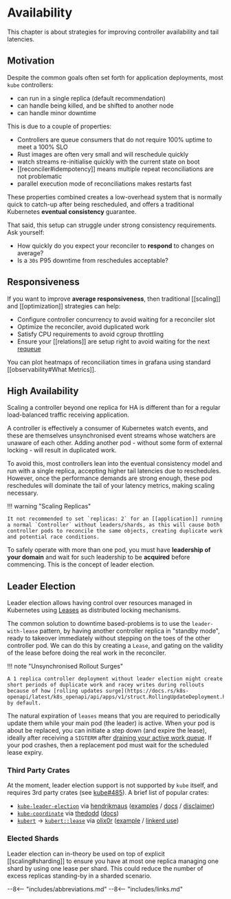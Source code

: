 # Availability

This chapter is about strategies for improving controller availability and tail latencies.

## Motivation

Despite the common goals often set forth for application deployments, most `kube` controllers:

- can run in a single replica (default recommendation)
- can handle being killed, and be shifted to another node
- can handle minor downtime

This is due to a couple of properties:

- Controllers are queue consumers that do not require 100% uptime to meet a 100% SLO
- Rust images are often very small and will reschedule quickly
- watch streams re-initialise quickly with the current state on boot
- [[reconciler#idempotency]] means multiple repeat reconciliations are not problematic
- parallel execution mode of reconciliations makes restarts fast

These properties combined creates a low-overhead system that is normally quick to catch-up after being rescheduled, and offers a traditional Kubernetes __eventual consistency__ guarantee.

That said, this setup can struggle under strong consistency requirements. Ask yourself:

- How quickly do you expect your reconciler to **respond** to changes on average?
- Is a `30s` P95 downtime from reschedules acceptable?

## Responsiveness

If you want to improve __average responsiveness__, then traditional [[scaling]] and [[optimization]] strategies can help:

- Configure controller concurrency to avoid waiting for a reconciler slot
- Optimize the reconciler, avoid duplicated work
- Satisfy CPU requirements to avoid cgroup throttling
- Ensure your [[relations]] are setup right to avoid waiting for the next [requeue](https://docs.rs/kube/latest/kube/runtime/controller/struct.Action.html)

You can plot heatmaps of reconciliation times in grafana using standard [[observability#What Metrics]].

<!--TODO: can we measure time from watch event seen to watch event received by reconciler?-->

## High Availability

Scaling a controller beyond one replica for HA is different than for a regular load-balanced traffic receiving application.

A controller is effectively a consumer of Kubernetes watch events, and these are themselves unsynchronised event streams whose watchers are unaware of each other. Adding another pod - without some form of external locking - will result in duplicated work.

To avoid this, most controllers lean into the eventual consistency model and run with a single replica, accepting higher tail latencies due to reschedules. However, once the performance demands are strong enough, these pod reschedules will dominate the tail of your latency metrics, making scaling necessary.

!!! warning "Scaling Replicas"

    It not recommended to set `replicas: 2` for an [[application]] running a normal `Controller` without leaders/shards, as this will cause both controller pods to reconcile the same objects, creating duplicate work and potential race conditions.

To safely operate with more than one pod, you must have __leadership of your domain__ and wait for such leadership to be __acquired__ before commencing. This is the concept of leader election.

## Leader Election

Leader election allows having control over resources managed in Kubernetes using [Leases](https://kubernetes.io/docs/concepts/architecture/leases/) as distributed locking mechanisms.

The common solution to downtime based-problems is to use the `leader-with-lease` pattern, by having another controller replica in "standby mode", ready to takeover immediately without stepping on the toes of the other controller pod. We can do this by creating a `Lease`, and gating on the validity of the lease before doing the real work in the reconciler.

!!! note "Unsynchronised Rollout Surges"

    A 1 replica controller deployment without leader election might create short periods of duplicate work and racey writes during rollouts because of how [rolling updates surge](https://docs.rs/k8s-openapi/latest/k8s_openapi/api/apps/v1/struct.RollingUpdateDeployment.html) by default.

The natural expiration of `leases` means that you are required to periodically update them while your main pod (the leader) is active. When your pod is about be replaced, you can initiate a step down (and expire the lease), ideally after receiving a `SIGTERM` after [draining your active work queue](https://docs.rs/kube/latest/kube/runtime/struct.Controller.html#method.shutdown_on_signal). If your pod crashes, then a replacement pod must wait for the scheduled lease expiry.

### Third Party Crates

At the moment, leader election support is not supported by `kube` itself, and requires 3rd party crates (see [kube#485](https://github.com/kube-rs/kube/issues/485#issuecomment-1837386565)). A brief list of popular crates:

- [`kube-leader-election`](https://crates.io/crates/kube-leader-election/) via [hendrikmaus](https://github.com/hendrikmaus/kube-leader-election) ([examples](https://github.com/hendrikmaus/kube-leader-election/tree/master/examples) / [docs](https://docs.rs/kube-leader-election/) / [disclaimer](https://github.com/hendrikmaus/kube-leader-election?tab=readme-ov-file#kubernetes-lease-locking))
- [`kube-coordinate`](https://crates.io/crates/kube-coordinate) via [thedodd](https://github.com/thedodd/kube-coordinate) ([docs](https://docs.rs/kube-coordinate/))
- [`kubert`](https://crates.io/crates/kubert) -> [`kubert::lease`](https://docs.rs/kubert/latest/kubert/lease/index.html) via [olix0r](https://github.com/olix0r/kubert) ([example](https://github.com/olix0r/kubert/blob/main/examples/lease.rs) / [linkerd use](https://github.com/linkerd/linkerd2/blob/1f4f4d417c6d06c3bd5a372fc75064f967117886/policy-controller/src/main.rs))

<!-- OTHER ALTERNATIVES???
Know other alternatives? Feel free to raise a PR here with a new list entry.
-->

### Elected Shards

Leader election can in-theory be used on top of explicit [[scaling#sharding]] to ensure you have at most one replica managing one shard by using one lease per shard. This could reduce the number of excess replicas standing-by in a sharded scenario.

<!-- Have examples?
Feel free to raise a PR here with information.
-->

--8<-- "includes/abbreviations.md"
--8<-- "includes/links.md"
